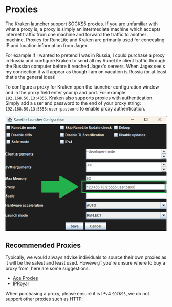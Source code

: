 # Proxies

The Kraken launcher support SOCKS5 proxies. If you are unfamiliar with what a proxy is, a proxy is simply an intermediate machine
which accepts internet traffic from one machine and forward the traffic to another machine. Proxies for RuneLite and Kraken are primarily used for concealing IP and location
information from Jagex.

For example if I wanted to pretend I was in Russia, I could purchase a proxy in Russia and configure Kraken to send all my RuneLite client traffic through
the Russian computer before it reached Jagex's servers. When Jagex see's my connection it will appear as though I am on 
vacation is Russia (or at least that's the general idea)!

To configure a proxy for Kraken open the launcher configuration window and in the proxy field enter your ip and port.
For example `192.168.50.13:4355`. Kraken also supports proxies with authentication. Simply add a user and password to the end of
your proxy string: `192.168.50.13:5555:user:password` to enable proxy authentication.

![kraken-proxy](../images/kraken-proxy.png)

## Recommended Proxies

Typically, we would always advise individuals to source their own proxies as it will be the safest and least used.
However,if you're unsure where to buy a proxy from, here are some suggestions:

- [Ace Proxies](https://www.aceproxies.com/)
- [IPRoyal](https://iproyal.com/)

When purchasing a proxy, please ensure it is IPv4 `SOCKS5`, we do not support other proxies such as HTTP.